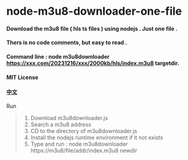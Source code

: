 # node-m3u8-downloader-one-file
#### Download the m3u8 file ( hls ts files ) using nodejs . Just one file .
#### Thers is no code comments, but easy to read .
#### Command line : node  m3u8downloader  https://xxx.com/20231216/xxx/2000kb/hls/index.m3u8  targetdir.

#### MIT License

#### [中文](README_CN.md "中文说明")

Run
> 1. Download m3u8downloader.js 
> 2. Search a m3u8 address
> 3. CD to the directory of m3u8downloader.js 
> 4. Install the nodejs runtime environment if it not exists
> 5. Type and run :  node m3u8downloader https://m3u8/file/addr/index.m3u8  newdir
